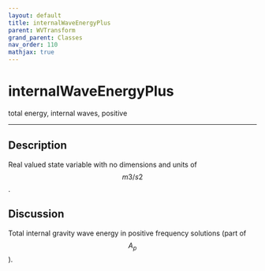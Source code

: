 ```yaml
---
layout: default
title: internalWaveEnergyPlus
parent: WVTransform
grand_parent: Classes
nav_order: 110
mathjax: true
---
```


#  internalWaveEnergyPlus

total energy, internal waves, positive


---

## Description
Real valued state variable with no dimensions and units of $$m3/s2$$.

## Discussion

Total internal gravity wave energy in positive frequency solutions (part of $$A_p$$).

